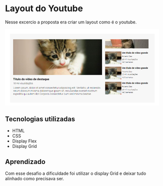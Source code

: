 # Layout do Youtube
Nesse excercio a proposta era criar um layout como é o youtube.

<img src="src\images\Pagina-youtube.png" alt="imagem da tela do projeto">

## Tecnologias utilizadas 
- HTML
- CSS
- Display Flex
- Display Grid

## Aprendizado

Com esse desafio a dificuldade foi utilizar o display Grid e deixar tudo alinhado como precisava ser.

